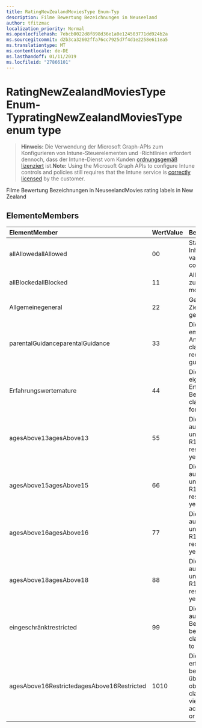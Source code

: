 ```yaml
---
title: RatingNewZealandMoviesType Enum-Typ
description: Filme Bewertung Bezeichnungen in Neuseeland
author: tfitzmac
localization_priority: Normal
ms.openlocfilehash: 7ebcb0022d8f898d36e1a0e124503771dd924b2a
ms.sourcegitcommit: d2b3ca32602ffa76cc7925d7f4d1e2258e611ea5
ms.translationtype: MT
ms.contentlocale: de-DE
ms.lasthandoff: 01/11/2019
ms.locfileid: "27866101"
---
```

# <a name="ratingnewzealandmoviestype-enum-type"></a><span data-ttu-id="5dfca-103">RatingNewZealandMoviesType Enum-Typ</span><span class="sxs-lookup"><span data-stu-id="5dfca-103">ratingNewZealandMoviesType enum type</span></span>

> <span data-ttu-id="5dfca-104">**Hinweis:** Die Verwendung der Microsoft Graph-APIs zum Konfigurieren von Intune-Steuerelementen und -Richtlinien erfordert dennoch, dass der Intune-Dienst vom Kunden [ordnungsgemäß lizenziert](https://go.microsoft.com/fwlink/?linkid=839381) ist.</span><span class="sxs-lookup"><span data-stu-id="5dfca-104">**Note:** Using the Microsoft Graph APIs to configure Intune controls and policies still requires that the Intune service is [correctly licensed](https://go.microsoft.com/fwlink/?linkid=839381) by the customer.</span></span>

<span data-ttu-id="5dfca-105">Filme Bewertung Bezeichnungen in Neuseeland</span><span class="sxs-lookup"><span data-stu-id="5dfca-105">Movies rating labels in New Zealand</span></span>
## <a name="members"></a><span data-ttu-id="5dfca-106">Elemente</span><span class="sxs-lookup"><span data-stu-id="5dfca-106">Members</span></span>
|<span data-ttu-id="5dfca-107">Element</span><span class="sxs-lookup"><span data-stu-id="5dfca-107">Member</span></span>|<span data-ttu-id="5dfca-108">Wert</span><span class="sxs-lookup"><span data-stu-id="5dfca-108">Value</span></span>|<span data-ttu-id="5dfca-109">Beschreibung</span><span class="sxs-lookup"><span data-stu-id="5dfca-109">Description</span></span>|
|:---|:---|:---|
|<span data-ttu-id="5dfca-110">allAllowed</span><span class="sxs-lookup"><span data-stu-id="5dfca-110">allAllowed</span></span>|<span data-ttu-id="5dfca-111">0</span><span class="sxs-lookup"><span data-stu-id="5dfca-111">0</span></span>|<span data-ttu-id="5dfca-112">Standardwert, alle Filme Inhalte zulassen</span><span class="sxs-lookup"><span data-stu-id="5dfca-112">Default value, allow all movies content</span></span>|
|<span data-ttu-id="5dfca-113">allBlocked</span><span class="sxs-lookup"><span data-stu-id="5dfca-113">allBlocked</span></span>|<span data-ttu-id="5dfca-114">1</span><span class="sxs-lookup"><span data-stu-id="5dfca-114">1</span></span>|<span data-ttu-id="5dfca-115">Alle Inhalte Filme nicht zulassen</span><span class="sxs-lookup"><span data-stu-id="5dfca-115">Do not allow any movies content</span></span>|
|<span data-ttu-id="5dfca-116">Allgemeine</span><span class="sxs-lookup"><span data-stu-id="5dfca-116">general</span></span>|<span data-ttu-id="5dfca-117">2</span><span class="sxs-lookup"><span data-stu-id="5dfca-117">2</span></span>|<span data-ttu-id="5dfca-118">Geeignet für allgemeine Zielgruppen</span><span class="sxs-lookup"><span data-stu-id="5dfca-118">Suitable for general audience</span></span>|
|<span data-ttu-id="5dfca-119">parentalGuidance</span><span class="sxs-lookup"><span data-stu-id="5dfca-119">parentalGuidance</span></span>|<span data-ttu-id="5dfca-120">3</span><span class="sxs-lookup"><span data-stu-id="5dfca-120">3</span></span>|<span data-ttu-id="5dfca-121">Die Bild-Klassifizierung empfiehlt Eltern Anleitungen</span><span class="sxs-lookup"><span data-stu-id="5dfca-121">The PG classification recommends parental guidance</span></span>|
|<span data-ttu-id="5dfca-122">Erfahrungswerte</span><span class="sxs-lookup"><span data-stu-id="5dfca-122">mature</span></span>|<span data-ttu-id="5dfca-123">4</span><span class="sxs-lookup"><span data-stu-id="5dfca-123">4</span></span>|<span data-ttu-id="5dfca-124">Die M-Klassifizierung eignet sich für über Erfahrungswerte zur Benutzergruppe</span><span class="sxs-lookup"><span data-stu-id="5dfca-124">The M classification is suitable for mature audience</span></span>|
|<span data-ttu-id="5dfca-125">agesAbove13</span><span class="sxs-lookup"><span data-stu-id="5dfca-125">agesAbove13</span></span>|<span data-ttu-id="5dfca-126">5</span><span class="sxs-lookup"><span data-stu-id="5dfca-126">5</span></span>|<span data-ttu-id="5dfca-127">Die R13 Klassifikation ist auf Personen 13 Jahre und über beschränkt</span><span class="sxs-lookup"><span data-stu-id="5dfca-127">The R13 classification is restricted to persons 13 years and over</span></span>|
|<span data-ttu-id="5dfca-128">agesAbove15</span><span class="sxs-lookup"><span data-stu-id="5dfca-128">agesAbove15</span></span>|<span data-ttu-id="5dfca-129">6</span><span class="sxs-lookup"><span data-stu-id="5dfca-129">6</span></span>|<span data-ttu-id="5dfca-130">Die R15 Klassifikation ist auf Personen 15 Jahre und über beschränkt</span><span class="sxs-lookup"><span data-stu-id="5dfca-130">The R15 classification is restricted to persons 15 years and over</span></span>|
|<span data-ttu-id="5dfca-131">agesAbove16</span><span class="sxs-lookup"><span data-stu-id="5dfca-131">agesAbove16</span></span>|<span data-ttu-id="5dfca-132">7</span><span class="sxs-lookup"><span data-stu-id="5dfca-132">7</span></span>|<span data-ttu-id="5dfca-133">Die R16 Klassifikation ist auf Personen 16 Jahre und über beschränkt</span><span class="sxs-lookup"><span data-stu-id="5dfca-133">The R16 classification is restricted to persons 16 years and over</span></span>|
|<span data-ttu-id="5dfca-134">agesAbove18</span><span class="sxs-lookup"><span data-stu-id="5dfca-134">agesAbove18</span></span>|<span data-ttu-id="5dfca-135">8</span><span class="sxs-lookup"><span data-stu-id="5dfca-135">8</span></span>|<span data-ttu-id="5dfca-136">Die R18 Klassifikation ist auf Personen 18 Jahre und über beschränkt</span><span class="sxs-lookup"><span data-stu-id="5dfca-136">The R18 classification is restricted to persons 18 years and over</span></span>|
|<span data-ttu-id="5dfca-137">eingeschränkt</span><span class="sxs-lookup"><span data-stu-id="5dfca-137">restricted</span></span>|<span data-ttu-id="5dfca-138">9</span><span class="sxs-lookup"><span data-stu-id="5dfca-138">9</span></span>|<span data-ttu-id="5dfca-139">Die R-Klassifikation ist auf eine bestimmte Benutzergruppe beschränkt</span><span class="sxs-lookup"><span data-stu-id="5dfca-139">The R classification is restricted to a certain audience</span></span>|
|<span data-ttu-id="5dfca-140">agesAbove16Restricted</span><span class="sxs-lookup"><span data-stu-id="5dfca-140">agesAbove16Restricted</span></span>|<span data-ttu-id="5dfca-141">10</span><span class="sxs-lookup"><span data-stu-id="5dfca-141">10</span></span>|<span data-ttu-id="5dfca-142">Die Klassifizierung RP16 erfordert Viewer unter 16 begleitet durch ein übergeordnetes oder oben</span><span class="sxs-lookup"><span data-stu-id="5dfca-142">The RP16 classification requires viewers under 16 accompanied by a parent or an adult</span></span>|




